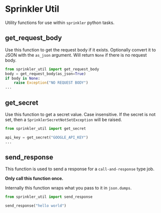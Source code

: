 # Sprinkler Util
Utility functions for use within `sprinkler` python tasks.

## get_request_body
Use this function to get the request body if it exists.
Optionally convert it to JSON with the `as_json` argument.
Will return `None` if there is no request body.
```python
from sprinkler_util import get_request_body
body = get_request_body(as_json=True)
if body is None:
    raise Exception("NO REQUEST BODY")
...
```

## get_secret
Use this function to get a secret value. Case insensitive.
If the secret is not set, then a `SprinklerSecretNotSetException` will be raised.
```python
from sprinkler_util import get_secret

api_key = get_secret("GOOGLE_API_KEY")
...

```

## send_response
This function is used to send a response for a `call-and-response` type job.

**Only call this function once.**

Internally this function wraps what you pass to it in `json.dumps`.
```python
from sprinkler_util import send_response

send_response("hello world")
```
